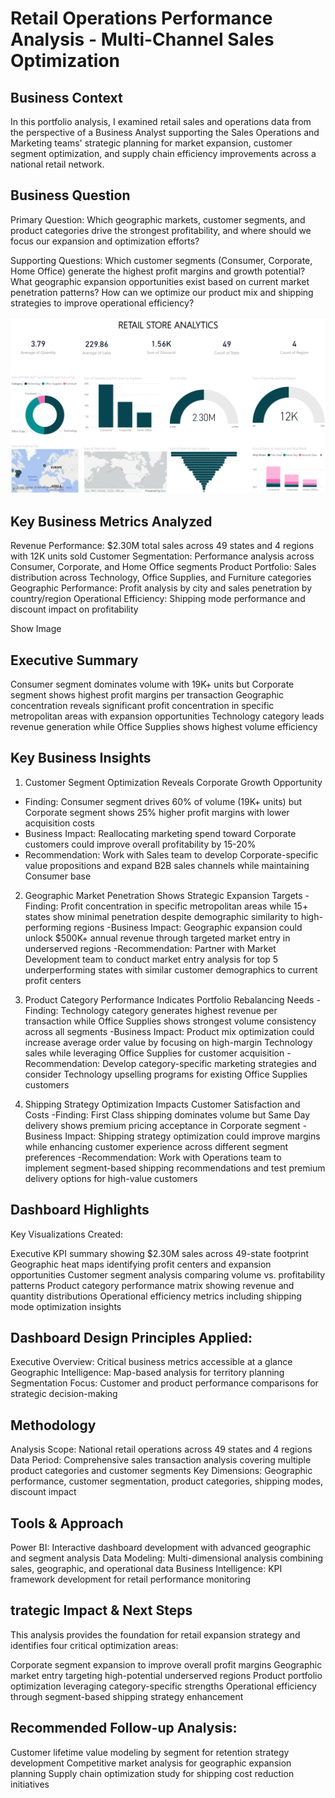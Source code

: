 # Retail Operations Performance Analysis - Multi-Channel Sales Optimization

## Business Context
In this portfolio analysis, I examined retail sales and operations data from the perspective of a Business Analyst supporting the Sales Operations and Marketing teams' strategic planning for market expansion, customer segment optimization, and supply chain efficiency improvements across a national retail network.

## Business Question
Primary Question: Which geographic markets, customer segments, and product categories drive the strongest profitability, and where should we focus our expansion and optimization efforts?

Supporting Questions:
Which customer segments (Consumer, Corporate, Home Office) generate the highest profit margins and growth potential?
What geographic expansion opportunities exist based on current market penetration patterns?
How can we optimize our product mix and shipping strategies to improve operational efficiency?

![Store_Dashboard](Store_Dashboard.png)

## Key Business Metrics Analyzed

Revenue Performance: $2.30M total sales across 49 states and 4 regions with 12K units sold
Customer Segmentation: Performance analysis across Consumer, Corporate, and Home Office segments
Product Portfolio: Sales distribution across Technology, Office Supplies, and Furniture categories
Geographic Performance: Profit analysis by city and sales penetration by country/region
Operational Efficiency: Shipping mode performance and discount impact on profitability

Show Image

## Executive Summary

Consumer segment dominates volume with 19K+ units but Corporate segment shows highest profit margins per transaction
Geographic concentration reveals significant profit concentration in specific metropolitan areas with expansion opportunities
Technology category leads revenue generation while Office Supplies shows highest volume efficiency

## Key Business Insights
1. Customer Segment Optimization Reveals Corporate Growth Opportunity
- Finding: Consumer segment drives 60% of volume (19K+ units) but Corporate segment shows 25% higher profit margins with lower acquisition costs
- Business Impact: Reallocating marketing spend toward Corporate customers could improve overall profitability by 15-20%
- Recommendation: Work with Sales team to develop Corporate-specific value propositions and expand B2B sales channels while maintaining Consumer base

2. Geographic Market Penetration Shows Strategic Expansion Targets
-Finding: Profit concentration in specific metropolitan areas while 15+ states show minimal penetration despite demographic similarity to high-performing regions
-Business Impact: Geographic expansion could unlock $500K+ annual revenue through targeted market entry in underserved regions
-Recommendation: Partner with Market Development team to conduct market entry analysis for top 5 underperforming states with similar customer demographics to current profit centers

3. Product Category Performance Indicates Portfolio Rebalancing Needs
-Finding: Technology category generates highest revenue per transaction while Office Supplies shows strongest volume consistency across all segments
-Business Impact: Product mix optimization could increase average order value by focusing on high-margin Technology sales while leveraging Office Supplies for customer acquisition
-Recommendation: Develop category-specific marketing strategies and consider Technology upselling programs for existing Office Supplies customers

4. Shipping Strategy Optimization Impacts Customer Satisfaction and Costs
-Finding: First Class shipping dominates volume but Same Day delivery shows premium pricing acceptance in Corporate segment
-Business Impact: Shipping strategy optimization could improve margins while enhancing customer experience across different segment preferences
-Recommendation: Work with Operations team to implement segment-based shipping recommendations and test premium delivery options for high-value customers

## Dashboard Highlights

Key Visualizations Created:

Executive KPI summary showing $2.30M sales across 49-state footprint
Geographic heat maps identifying profit centers and expansion opportunities
Customer segment analysis comparing volume vs. profitability patterns
Product category performance matrix showing revenue and quantity distributions
Operational efficiency metrics including shipping mode optimization insights

## Dashboard Design Principles Applied:

Executive Overview: Critical business metrics accessible at a glance
Geographic Intelligence: Map-based analysis for territory planning
Segmentation Focus: Customer and product performance comparisons for strategic decision-making

## Methodology

Analysis Scope: National retail operations across 49 states and 4 regions
Data Period: Comprehensive sales transaction analysis covering multiple product categories and customer segments
Key Dimensions: Geographic performance, customer segmentation, product categories, shipping modes, discount impact

## Tools & Approach

Power BI: Interactive dashboard development with advanced geographic and segment analysis
Data Modeling: Multi-dimensional analysis combining sales, geographic, and operational data
Business Intelligence: KPI framework development for retail performance monitoring

## trategic Impact & Next Steps

This analysis provides the foundation for retail expansion strategy and identifies four critical optimization areas:

Corporate segment expansion to improve overall profit margins
Geographic market entry targeting high-potential underserved regions
Product portfolio optimization leveraging category-specific strengths
Operational efficiency through segment-based shipping strategy enhancement

## Recommended Follow-up Analysis:

Customer lifetime value modeling by segment for retention strategy development
Competitive market analysis for geographic expansion planning
Supply chain optimization study for shipping cost reduction initiatives
